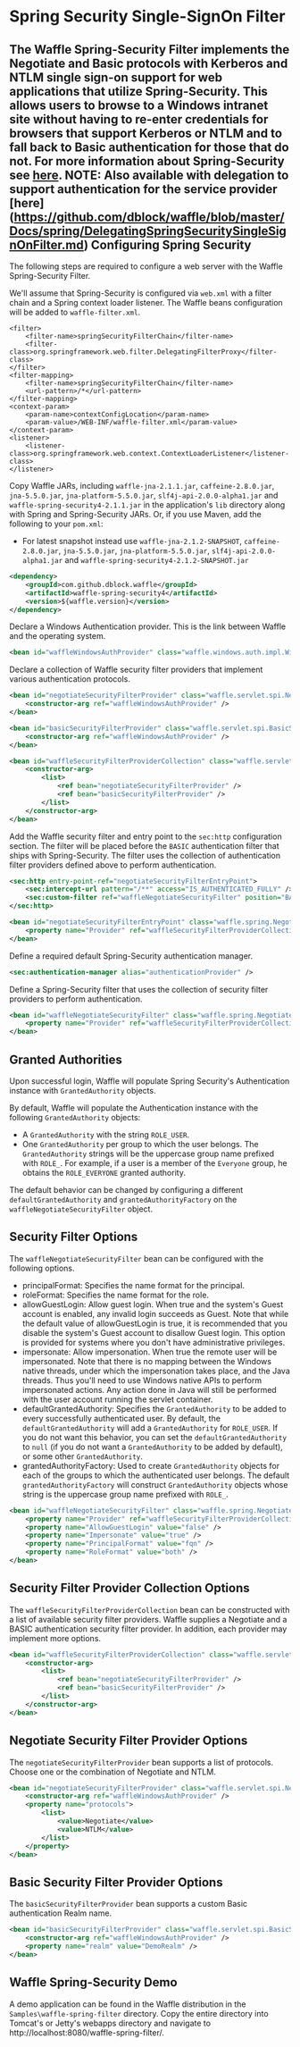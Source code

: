 Spring Security Single-SignOn Filter
====================================

The Waffle Spring-Security Filter implements the Negotiate and Basic protocols with Kerberos and NTLM single sign-on support for web applications that utilize Spring-Security. This allows users to browse to a Windows intranet site without having to re-enter credentials for browsers that support Kerberos or NTLM and to fall back to Basic authentication for those that do not. For more information about Spring-Security see [here](https://projects.spring.io/spring-security/). 
NOTE: Also available with delegation to support authentication for the service provider [here] (https://github.com/dblock/waffle/blob/master/Docs/spring/DelegatingSpringSecuritySingleSignOnFilter.md)
Configuring Spring Security
---------------------------

The following steps are required to configure a web server with the Waffle Spring-Security Filter. 

We'll assume that Spring-Security is configured via `web.xml` with a filter chain and a Spring context loader listener. The Waffle beans configuration will be added to `waffle-filter.xml`.
 
```
<filter>
    <filter-name>springSecurityFilterChain</filter-name>
    <filter-class>org.springframework.web.filter.DelegatingFilterProxy</filter-class>
</filter>
<filter-mapping>
    <filter-name>springSecurityFilterChain</filter-name>
    <url-pattern>/*</url-pattern>
</filter-mapping>
<context-param>
    <param-name>contextConfigLocation</param-name>
    <param-value>/WEB-INF/waffle-filter.xml</param-value> 
</context-param>
<listener>
    <listener-class>org.springframework.web.context.ContextLoaderListener</listener-class>
</listener>
```

Copy Waffle JARs, including `waffle-jna-2.1.1.jar`, `caffeine-2.8.0.jar`, `jna-5.5.0.jar`, `jna-platform-5.5.0.jar`, `slf4j-api-2.0.0-alpha1.jar` and `waffle-spring-security4-2.1.1.jar` in the application's `lib` directory along with Spring and Spring-Security JARs. Or, if you use Maven, add the following to your `pom.xml`:

- For latest snapshot instead use `waffle-jna-2.1.2-SNAPSHOT`, `caffeine-2.8.0.jar`, `jna-5.5.0.jar`, `jna-platform-5.5.0.jar`, `slf4j-api-2.0.0-alpha1.jar` and `waffle-spring-security4-2.1.2-SNAPSHOT.jar`

``` xml
<dependency>
    <groupId>com.github.dblock.waffle</groupId>
    <artifactId>waffle-spring-security4</artifactId>
    <version>${waffle.version}</version>
</dependency>
```

Declare a Windows Authentication provider. This is the link between Waffle and the operating system. 

``` xml
<bean id="waffleWindowsAuthProvider" class="waffle.windows.auth.impl.WindowsAuthProviderImpl" />
```

Declare a collection of Waffle security filter providers that implement various authentication protocols. 

``` xml
<bean id="negotiateSecurityFilterProvider" class="waffle.servlet.spi.NegotiateSecurityFilterProvider">
    <constructor-arg ref="waffleWindowsAuthProvider" />
</bean>

<bean id="basicSecurityFilterProvider" class="waffle.servlet.spi.BasicSecurityFilterProvider">
    <constructor-arg ref="waffleWindowsAuthProvider" />
</bean>

<bean id="waffleSecurityFilterProviderCollection" class="waffle.servlet.spi.SecurityFilterProviderCollection">
    <constructor-arg>
        <list>
            <ref bean="negotiateSecurityFilterProvider" />
            <ref bean="basicSecurityFilterProvider" />
        </list>
    </constructor-arg>
</bean>
```

Add the Waffle security filter and entry point to the `sec:http` configuration section. The filter will be placed before the `BASIC` authentication filter that ships with Spring-Security. The filter uses the collection of authentication filter providers defined above to perform authentication. 

``` xml
<sec:http entry-point-ref="negotiateSecurityFilterEntryPoint">
    <sec:intercept-url pattern="/**" access="IS_AUTHENTICATED_FULLY" />
    <sec:custom-filter ref="waffleNegotiateSecurityFilter" position="BASIC_AUTH_FILTER" />
</sec:http>

<bean id="negotiateSecurityFilterEntryPoint" class="waffle.spring.NegotiateSecurityFilterEntryPoint">
    <property name="Provider" ref="waffleSecurityFilterProviderCollection" />
</bean>
```

Define a required default Spring-Security authentication manager. 

``` xml
<sec:authentication-manager alias="authenticationProvider" />
```

Define a Spring-Security filter that uses the collection of security filter providers to perform authentication. 

``` xml
<bean id="waffleNegotiateSecurityFilter" class="waffle.spring.NegotiateSecurityFilter">
    <property name="Provider" ref="waffleSecurityFilterProviderCollection" />
</bean>
```

Granted Authorities
-------------------

Upon successful login, Waffle will populate Spring Security's Authentication instance with `GrantedAuthority` objects. 

By default, Waffle will populate the Authentication instance with the following `GrantedAuthority` objects: 

* A `GrantedAuthority` with the string `ROLE_USER`. 
* One `GrantedAuthority` per group to which the user belongs. The `GrantedAuthority` strings will be the uppercase group name prefixed with `ROLE_`. For example, if a user is a member of the `Everyone` group, he obtains the `ROLE_EVERYONE` granted authority. 

The default behavior can be changed by configuring a different `defaultGrantedAuthority` and `grantedAuthorityFactory` on the `waffleNegotiateSecurityFilter` object. 

Security Filter Options
-----------------------

The `waffleNegotiateSecurityFilter` bean can be configured with the following options. 

* principalFormat: Specifies the name format for the principal.
* roleFormat: Specifies the name format for the role.
* allowGuestLogin: Allow guest login. When true and the system's Guest account is enabled, any invalid login succeeds as Guest. Note that while the default value of allowGuestLogin is true, it is recommended that you disable the system's Guest account to disallow Guest login. This option is provided for systems where you don't have administrative privileges. 
* impersonate: Allow impersonation. When true the remote user will be impersonated. Note that there is no mapping between the Windows native threads, under which the impersonation takes place, and the Java threads. Thus you'll need to use Windows native APIs to perform impersonated actions. Any action done in Java will still be performed with the user account running the servlet container.
* defaultGrantedAuthority: Specifies the `GrantedAuthority` to be added to every successfully authenticated user. By default, the `defaultGrantedAuthority` will add a `GrantedAuthority` for `ROLE_USER`. If you do not want this behavior, you can set the `defaultGrantedAuthority` to `null` (if you do not want a `GrantedAuthority` to be added by default), or some other `GrantedAuthority`. 
* grantedAuthorityFactory: Used to create `GrantedAuthority` objects for each of the groups to which the authenticated user belongs. The default `grantedAuthorityFactory` will construct `GrantedAuthority` objects whose string is the uppercase group name prefixed with `ROLE_`. 

``` xml
<bean id="waffleNegotiateSecurityFilter" class="waffle.spring.NegotiateSecurityFilter">
    <property name="Provider" ref="waffleSecurityFilterProviderCollection" />
    <property name="AllowGuestLogin" value="false" />
    <property name="Impersonate" value="true" />
    <property name="PrincipalFormat" value="fqn" />
    <property name="RoleFormat" value="both" />
</bean>
```
Security Filter Provider Collection Options
-------------------------------------------

The `waffleSecurityFilterProviderCollection` bean can be constructed with a list of available security filter providers. Waffle supplies a Negotiate and a BASIC authentication security filter provider. In addition, each provider may implement more options. 

``` xml
<bean id="waffleSecurityFilterProviderCollection" class="waffle.servlet.spi.SecurityFilterProviderCollection">
    <constructor-arg>
        <list>
            <ref bean="negotiateSecurityFilterProvider" />
            <ref bean="basicSecurityFilterProvider" />
        </list>
    </constructor-arg>
</bean>
```

Negotiate Security Filter Provider Options
------------------------------------------

The `negotiateSecurityFilterProvider` bean supports a list of protocols. Choose one or the combination of Negotiate and NTLM. 

``` xml
<bean id="negotiateSecurityFilterProvider" class="waffle.servlet.spi.NegotiateSecurityFilterProvider">
    <constructor-arg ref="waffleWindowsAuthProvider" />
    <property name="protocols">
        <list>
            <value>Negotiate</value>
            <value>NTLM</value>
        </list>
    </property>
</bean>
```

Basic Security Filter Provider Options
--------------------------------------

The `basicSecurityFilterProvider` bean supports a custom Basic authentication Realm name. 

``` xml
<bean id="basicSecurityFilterProvider" class="waffle.servlet.spi.BasicSecurityFilterProvider">
    <constructor-arg ref="waffleWindowsAuthProvider" />
    <property name="realm" value="DemoRealm" />
</bean>
```

Waffle Spring-Security Demo
---------------------------

A demo application can be found in the Waffle distribution in the `Samples\waffle-spring-filter` directory. Copy the entire directory into Tomcat's or Jetty's webapps directory and navigate to http://localhost:8080/waffle-spring-filter/. 
